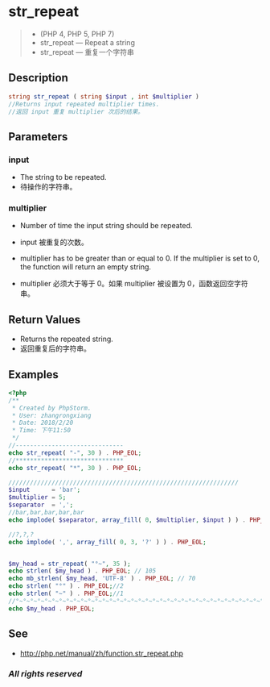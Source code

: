 # str_repeat
> - (PHP 4, PHP 5, PHP 7)
> - str_repeat — Repeat a string
> - str_repeat — 重复一个字符串

## Description
```php
string str_repeat ( string $input , int $multiplier )
//Returns input repeated multiplier times.
//返回 input 重复 multiplier 次后的结果。

```
## Parameters
### input
- The string to be repeated.
- 待操作的字符串。

### multiplier
- Number of time the input string should be repeated.
- input 被重复的次数。

- multiplier has to be greater than or equal to 0. If the multiplier is set to 0, the function will return an empty string.
- multiplier 必须大于等于 0。如果 multiplier 被设置为 0，函数返回空字符串。

## Return Values
- Returns the repeated string.
- 返回重复后的字符串。

## Examples
```php
<?php
/**
 * Created by PhpStorm.
 * User: zhangrongxiang
 * Date: 2018/2/20
 * Time: 下午11:50
 */
//------------------------------
echo str_repeat( "-", 30 ) . PHP_EOL;
//******************************
echo str_repeat( "*", 30 ) . PHP_EOL;

////////////////////////////////////////////////////////////////
$input      = 'bar';
$multiplier = 5;
$separator  = ',';
//bar,bar,bar,bar,bar
echo implode( $separator, array_fill( 0, $multiplier, $input ) ) . PHP_EOL;

//?,?,?
echo implode( ',', array_fill( 0, 3, '?' ) ) . PHP_EOL;


$my_head = str_repeat( "°~", 35 );
echo strlen( $my_head ) . PHP_EOL; // 105
echo mb_strlen( $my_head, 'UTF-8' ) . PHP_EOL; // 70
echo strlen( "°" ) . PHP_EOL;//2
echo strlen( "~" ) . PHP_EOL;//1
//°~°~°~°~°~°~°~°~°~°~°~°~°~°~°~°~°~°~°~°~°~°~°~°~°~°~°~°~°~°~°~°~°~°~°~
echo $my_head . PHP_EOL;
```

## See
- <http://php.net/manual/zh/function.str_repeat.php>

### *All rights reserved*

